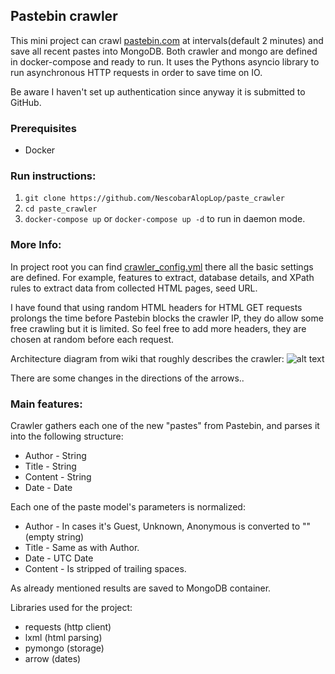 ## Pastebin crawler
This mini project can crawl [pastebin.com](www.pastebin.com) at intervals(default 2 minutes) and save
 all recent pastes into MongoDB.
 Both crawler and mongo are defined in docker-compose and ready to run.
 It uses the Pythons asyncio library to run asynchronous HTTP requests in order to save
 time on IO.
  
 Be aware I haven't set up authentication since anyway it is submitted to GitHub. 

### Prerequisites
- Docker

### Run instructions:
1. `git clone https://github.com/NescobarAlopLop/paste_crawler`
2. `cd paste_crawler`
3. `docker-compose up` or  `docker-compose up -d` to run in daemon mode.

### More Info:
In project root you can find [crawler_config.yml](https://github.com/NescobarAlopLop/paste_crawler/blob/master/crawler_config.yml)
there all the basic settings are defined. For example, features to extract, database details, and
XPath rules to extract data from collected HTML pages, seed URL.

I have found that using random HTML headers for HTML GET requests prolongs the time before
Pastebin blocks the crawler IP, they do allow some free crawling but it is limited.
So feel free to add more headers, they are chosen at random before each request.



Architecture diagram from wiki that roughly describes the crawler: 
![alt text](https://upload.wikimedia.org/wikipedia/commons/d/df/WebCrawlerArchitecture.svg "architecture")

There are some changes in the directions of the arrows..

### Main features:
Crawler gathers each one of the new "pastes" from Pastebin, and parses it into
 the following structure:
- Author - String
- Title - String
- Content - String
- Date - Date


Each one of the paste model's parameters is normalized:
* Author - In cases it's Guest, Unknown, Anonymous is converted to "" (empty string)
* Title - Same as with Author.
* Date - UTC Date
* Content - Is stripped of trailing spaces.

As already mentioned results are saved to MongoDB container.

Libraries used for the project:
- requests (http client)
- lxml (html parsing)
- pymongo (storage)
- arrow (dates)
